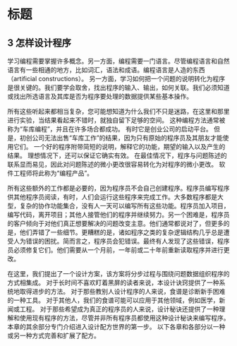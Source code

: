 # 标题

## 3 怎样设计程序

学习编程需要掌握许多概念。另一方面，编程需要一门语言。尽管编程语言和自然语言有一些相通的地方，比如词汇，语法和成语。编程语言是人造的东西（artificial constructions）。
另一方面，学习如何把一个问题的说明转化为程序是很关键的。我们要学会取舍，找出程序的输入、输出，如何关联。我们必须知道或找出所选语言及其库是否为程序要处理的数据提供某些基本操作。

所有这些听起来都相当复杂，您可能想知道为什么我们不只是迷路，在这里和那里进行实验，当结果看起来不错时，就独自留下足够的空间。 这种编程方法通常被称为“车库编程”，并且在许多场合都成功。 有时它是创业公司的启动平台。 但是，初创公司无法出售“车库工作”的结果，因为只有原始的程序员及其朋友才能使用它们。 一个好的程序附带简短的说明，解释它的功能，期望的输入以及产生的结果。 理想情况下，还可以保证它确实有效。 在最佳情况下，程序与问题陈述的联系显而易见，因此对问题陈述的微小更改很容易转化为对程序的微小更改。 软件工程师将此称为“编程产品”。

所有这些额外的工作都是必要的，因为程序员不会自己创建程序。程序员编写程序供其他程序员阅读，有时，人们会运行这些程序来完成工作。大多数程序都是大型，复杂的协作功能集合，没有人一天可以编写所有这些功能。程序员加入项目，编写代码，离开项目；其他人接管他们的程序并继续努力。另一个困难是，程序员的客户倾向于对他们真正想要解决的问题改变主意。他们通常都说对了，但更多的是，他们弄错了一些细节。更糟糕的是，诸如程序之类的复杂逻辑结构几乎总是遭受人为错误的困扰。简而言之，程序员会犯错误。最终有人发现了这些错误，程序员必须修复它们。他们需要从一个月前，一年前或二十年前重新读取程序并进行更改。

在这里，我们提出了一个设计方案，该方案将分步过程与围绕问题数据组织程序的方式相集成。 对于长时间不喜欢盯着黑屏的读者来说，本设计诀窍提供了一种系统地取得进步的方法。 对于那些教别人设计程序的人来说，食谱是诊断新手困难的一种工具。 对于其他人，我们的食谱可能可以应用于其他领域，例如医学，新闻或工程。 对于那些希望成为真正的程序员的人来说，设计秘诀还提供了一种理解和使用现有程序的方法，尽管并非所有程序员都使用这种设计秘诀来编写程序。 本章的其余部分专门介绍进入设计配方世界的第一步。 以下各章和各部分以一种或另一种方式完善和扩展了配方。







